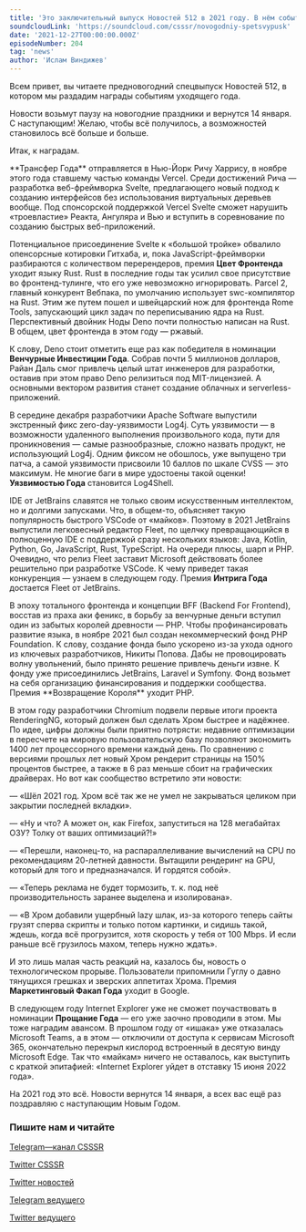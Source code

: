 ```yaml
---
title: 'Это заключительный выпуск Новостей 512 в 2021 году. В нём события и инфоповоды получат награды в разных номинациях. Наслаждайтесь и с наступающим Новым Годом!'
soundcloudLink: 'https://soundcloud.com/csssr/novogodniy-spetsvypusk'
date: '2021-12-27T00:00:00.000Z'
episodeNumber: 204
tag: 'news'
author: 'Ислам Виндижев'
---
```


Всем привет, вы читаете предновогодний спецвыпуск Новостей 512, в котором мы раздадим награды событиям уходящего года.

Новости возьмут паузу на новогодние праздники и вернутся 14 января. С наступающим! Желаю, чтобы всё получилось, а возможностей становилось всё больше и больше.

Итак, к наградам.

<ParagraphWithImage imageName="laptopNews" >
**Трансфер Года** отправляется в Нью-Йорк Ричу Харрису, в ноябре этого года ставшему частью команды Vercel. Среди достижений Рича — разработка веб-фреймворка Svelte, предлагающего новый подход к созданию интерфейсов без использования виртуальных деревьев вообще. Под спонсорской поддержкой Vercel Svelte сможет нарушить «троевластие» Реакта, Ангуляра и Вью и вступить в соревнование по созданию быстрых веб-приложений.
</ParagraphWithImage>

Потенциальное присоединение Svelte к «большой тройке» обвалило опенсорсные котировки Гитхаба, и, пока JavaScript-фреймворки разбираются с количеством перерендеров, премия **Цвет Фронтенда** уходит языку Rust. Rust в последние годы так усилил свое присутствие во фронтенд-тулинге, что его уже невозможно игнорировать. Parcel 2, главный конкурент Вебпака, по умолчанию использует swc-компилятор на Rust. Этим же путем пошел и швейцарский нож для фронтенда Rome Tools, запускающий цикл задач по переписыванию ядра на Rust. Перспективный двойник Ноды Deno почти полностью написан на Rust. В общем, цвет фронтенда в этом году — ржавый.

К слову, Deno стоит отметить еще раз как победителя в номинации **Венчурные Инвестиции Года**. Собрав почти 5 миллионов долларов, Райан Даль смог привлечь целый штат инженеров для разработки, оставив при этом право Deno релизиться под MIT-лицензией. А основными вектором развития станет создание облачных и serverless-приложений.

В середине декабря разработчики Apache Software выпустили экстренный фикс zero-day-уяз­вимости Log4j. Суть уязвимости — в возможности удаленного выполнения произвольного кода, пути для проникновения — самые разнообразные, сложно назвать продукт, не использующий Log4j. Одним фиксом не обошлось, уже выпущено три патча, а самой уязвимости присвоили 10 бал­лов по шка­ле CVSS — это максимум. Не многие баги в мире удостоены такой оценки! **Уязвимостью Года** становится Log4Shell.

IDE от JetBrains славятся не только своим искусственным интеллектом, но и долгими запусками. Что, в общем-то, объясняет такую популярность быстрого VSCode от «майков». Поэтому в 2021 JetBrains выпустили легковесный редактор Fleet, по щелчку превращающийся в полноценную IDE с поддержкой сразу нескольких языков: Java, Kotlin, Python, Go, JavaScript, Rust, TypeScript. На очереди плюсы, шарп и PHP. Очевидно, что релиз Fleet заставит Microsoft действовать более решительно при разработке VSCode. К чему приведет такая конкуренция — узнаем в следующем году. Премия **Интрига Года** достается Fleet от JetBrains.

<ParagraphWithImage imageName="manWithLaptop">
В эпоху тотального фронтенда и концепции BFF (Backend For Frontend), восстав из праха аки феникс, в борьбу за венчурные деньги вступил один из забытых королей древности — PHP. Чтобы профинансировать развитие языка, в ноябре 2021 был создан некоммерческий фонд PHP Foundation. К слову, создание фонда было ускорено из-за ухода одного из ключевых разработчиков, Никиты Попова. Дабы не провоцировать волну увольнений, было принято решение привлечь деньги извне. К фонду уже присоединились JetBrains, Laravel и Symfony. Фонд возьмет на себя организацию финансирования и поддержки сообщества. Премия **Возвращение Короля** уходит PHP.
</ParagraphWithImage>

В этом году разработчики Chromium подвели первые итоги проекта RenderingNG, который должен был сделать Хром быстрее и надёжнее. По идее, цифры должны были приятно потрясти: недавние оптимизации в пересчете на мировую пользовательскую базу позволяют экономить 1400 лет процессорного времени каждый день. По сравнению с версиями прошлых лет новый Хром рендерит страницы на 150% процентов быстрее, а также в 6 раз меньше сбоит на графических драйверах. Но вот как сообщество встретило эти новости:

— «Шёл 2021 год. Хром всё так же не умел не закрываться целиком при закрытии последней вкладки».

— «Ну и что? А может он, как Firefox, запуститься на 128 мегабайтах ОЗУ? Толку от ваших оптимизаций?!»

— «Перешли, наконец-то, на распараллеливание вычислений на CPU по рекомендациям 20-летней давности. Вытащили рендеринг на GPU, который для того и предназначался. И гордятся собой».

— «Теперь реклама не будет тормозить, т. к. под неё производительность заранее выделена и изолирована».

— «В Хром добавили ущербный lazy шлак, из-за которого теперь сайты грузят сперва скрипты и только потом картинки, и сидишь такой, ждешь, когда всё прогрузится, хотя скорость у тебя от 100 Mbps. И если раньше всё грузилось махом, теперь нужно ждать».

И это лишь малая часть реакций на, казалось бы, новость о технологическом прорыве. Пользователи припомнили Гуглу о давно тянущихся грешках и зверских аппетитах Хрома. Премия **Маркетинговый Факап Года** уходит в Google.

В следующем году Internet Explorer уже не сможет поучаствовать в номинации **Прощание Года** — его уже заочно проводили в этом. Мы тоже наградим авансом. В прошлом году от «ишака» уже отказалась Microsoft Teams, а в этом — отключили от доступа к сервисам Microsoft 365, окончательно перекрыл кислород встроенный в десятую винду Microsoft Edge. Так что «майкам» ничего не оставалось, как выступить с краткой эпитафией: «Internet Explorer уйдет в отставку 15 июня 2022 года».

На 2021 год это всё. Новости вернутся 14 января, а всех вас ещё раз поздравляю с наступающим Новым Годом.

  ### Пишите нам и читайте
  [Telegram—канал CSSSR](https://t.me/csssr)

  [Twitter CSSSR](https://twitter.com/csssr_dev)

  [Twitter новостей](https://twitter.com/csssr_news)

  [Telegram ведущего](https://t.me/Vindizh)

  [Twitter ведущего](https://twitter.com/Vindizh)
